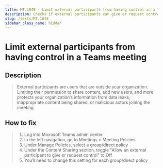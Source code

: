 ```yaml
---
title: MT.1048 - Limit external participants from having control in a Teams meeting
description: Checks if external participants can give or request control in a Teams meeting
slug: /tests/MT.1048
sidebar_class_name: hidden
---
```


# Limit external participants from having control in a Teams meeting

## Description

> External participants are users that are outside your organization. Limiting their permission to share content, add new users, and more protects your organization’s information from data leaks, inappropriate content being shared, or malicious actors joining the meeting.

## How to fix

> 1. Log into Microsoft Teams admin center
> 2. In the left navigation, go to Meetings > Meeting Policies
> 3. Under Manage Policies, select a group/direct policy
> 4. Under the Content Sharing section, toggle "Allow an external participant to give or request control" to Off
> 5. You’ll need to change this setting for each group/direct policy
